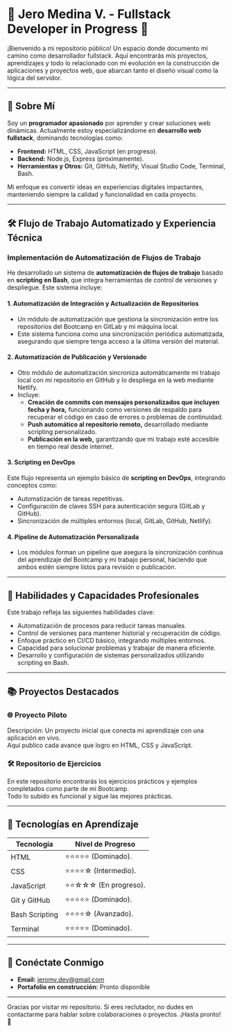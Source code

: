 # 🌟 Jero Medina V. - Fullstack Developer in Progress 🚀

¡Bienvenido a mi repositorio público! Un espacio donde documento mi camino como desarrollador fullstack. Aquí encontrarás mis proyectos, aprendizajes y todo lo relacionado con mi evolución en la construcción de aplicaciones y proyectos web, que abarcan tanto el diseño visual como la lógica del servidor.

---

## 🎯 Sobre Mí

Soy un **programador apasionado** por aprender y crear soluciones web dinámicas. Actualmente estoy especializándome en **desarrollo web fullstack**, dominando tecnologías como:

- **Frontend:** HTML, CSS, JavaScript (en progreso).
- **Backend:** Node.js, Express (próximamente).
- **Herramientas y Otros:** Git, GitHub, Netlify, Visual Studio Code, Terminal, Bash.

Mi enfoque es convertir ideas en experiencias digitales impactantes, manteniendo siempre la calidad y funcionalidad en cada proyecto.

---

## 🛠 Flujo de Trabajo Automatizado y Experiencia Técnica

### Implementación de Automatización de Flujos de Trabajo

He desarrollado un sistema de **automatización de flujos de trabajo** basado en **scripting en Bash**, que integra herramientas de control de versiones y despliegue. Este sistema incluye:

#### 1. **Automatización de Integración y Actualización de Repositorios**

- Un módulo de automatización que gestiona la sincronización entre los repositorios del Bootcamp en GitLab y mi máquina local.
- Este sistema funciona como una sincronización periódica automatizada, asegurando que siempre tenga acceso a la última versión del material.

#### 2. **Automatización de Publicación y Versionado**

- Otro módulo de automatización sincroniza automáticamente mi trabajo local con mi repositorio en GitHub y lo despliega en la web mediante Netlify.
- Incluye:
  - **Creación de commits con mensajes personalizados que incluyen fecha y hora,** funcionando como versiones de respaldo para recuperar el código en caso de errores o problemas de continuidad.
  - **Push automático al repositorio remoto,** desarrollado mediante scripting personalizado.
  - **Publicación en la web,** garantizando que mi trabajo esté accesible en tiempo real desde internet.

#### 3. **Scripting en DevOps**

Este flujo representa un ejemplo básico de **scripting en DevOps**, integrando conceptos como:

- Automatización de tareas repetitivas.
- Configuración de claves SSH para autenticación segura (GitLab y GitHub).
- Sincronización de múltiples entornos (local, GitLab, GitHub, Netlify).

#### 4. **Pipeline de Automatización Personalizada**

- Los módulos forman un pipeline que asegura la sincronización continua del aprendizaje del Bootcamp y mi trabajo personal, haciendo que ambos estén siempre listos para revisión o publicación.

---

## 🚀 Habilidades y Capacidades Profesionales

Este trabajo refleja las siguientes habilidades clave:

- Automatización de procesos para reducir tareas manuales.
- Control de versiones para mantener historial y recuperación de código.
- Enfoque práctico en CI/CD básico, integrando múltiples entornos.
- Capacidad para solucionar problemas y trabajar de manera eficiente.
- Desarrollo y configuración de sistemas personalizados utilizando scripting en Bash.

---

## 📚 Proyectos Destacados

### 🌐 Proyecto Piloto

Descripción: Un proyecto inicial que conecta mi aprendizaje con una aplicación en vivo.  
Aquí publico cada avance que logro en HTML, CSS y JavaScript.

### 🛠 Repositorio de Ejercicios

En este repositorio encontrarás los ejercicios prácticos y ejemplos completados como parte de mi Bootcamp.  
Todo lo subido es funcional y sigue las mejores prácticas.

---

## 🚀 Tecnologías en Aprendizaje

| Tecnología     | Nivel de Progreso       |
| -------------- | ----------------------- |
| HTML           | ⭐⭐⭐⭐⭐ (Dominado).  |
| CSS            | ⭐⭐⭐⭐☆ (Intermedio). |
| JavaScript     | ⭐⭐☆☆☆ (En progreso).  |
| Git y GitHub   | ⭐⭐⭐⭐⭐ (Dominado).  |
| Bash Scripting | ⭐⭐⭐⭐☆ (Avanzado).   |
| Terminal       | ⭐⭐⭐⭐⭐ (Dominado).  |

---

## 🔗 Conéctate Conmigo

- **Email:** jeromv.dev@gmail.com
- **Portafolio en construcción:** Pronto disponible

---

Gracias por visitar mi repositorio. Si eres reclutador, no dudes en contactarme para hablar sobre colaboraciones o proyectos. ¡Hasta pronto! 🚀
